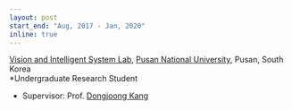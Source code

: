 ```yaml
---
layout: post
start_end: "Aug, 2017 - Jan, 2020"
inline: true
---
```


[Vision and Intelligent System Lab](https://vislab.pusan.ac.kr/), [Pusan National University](https://www.pusan.ac.kr/), Pusan, South Korea \
*Undergraduate Research Student
- Supervisor: Prof. [Dongjoong Kang](https://vislab.pusan.ac.kr/visme/44915/subview.do)